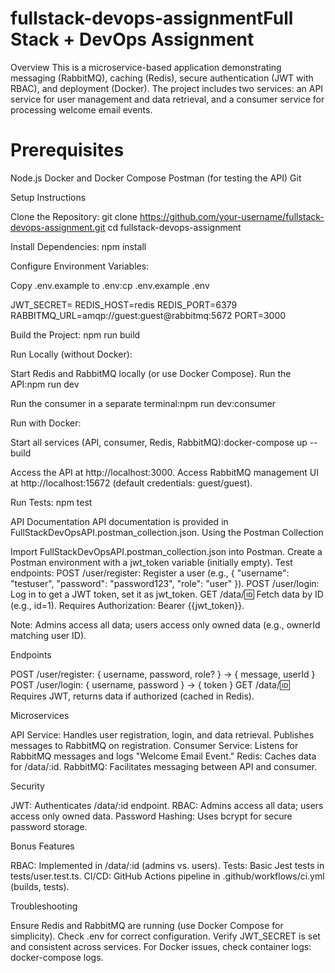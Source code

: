 # fullstack-devops-assignmentFull Stack + DevOps Assignment
Overview
This is a microservice-based application demonstrating messaging (RabbitMQ), caching (Redis), secure authentication (JWT with RBAC), and deployment (Docker). The project includes two services: an API service for user management and data retrieval, and a consumer service for processing welcome email events.

# Prerequisites

Node.js
Docker and Docker Compose
Postman (for testing the API)
Git

Setup Instructions

Clone the Repository:
git clone https://github.com/your-username/fullstack-devops-assignment.git
cd fullstack-devops-assignment


Install Dependencies:
npm install


Configure Environment Variables:

Copy .env.example to .env:cp .env.example .env


JWT_SECRET=
REDIS_HOST=redis
REDIS_PORT=6379
RABBITMQ_URL=amqp://guest:guest@rabbitmq:5672
PORT=3000




Build the Project:
npm run build


Run Locally (without Docker):

Start Redis and RabbitMQ locally (or use Docker Compose).
Run the API:npm run dev


Run the consumer in a separate terminal:npm run dev:consumer




Run with Docker:

Start all services (API, consumer, Redis, RabbitMQ):docker-compose up --build


Access the API at http://localhost:3000.
Access RabbitMQ management UI at http://localhost:15672 (default credentials: guest/guest).


Run Tests:
npm test



API Documentation
API documentation is provided in FullStackDevOpsAPI.postman_collection.json.
Using the Postman Collection

Import FullStackDevOpsAPI.postman_collection.json into Postman.
Create a Postman environment with a jwt_token variable (initially empty).
Test endpoints:
POST /user/register: Register a user (e.g., { "username": "testuser", "password": "password123", "role": "user" }).
POST /user/login: Log in to get a JWT token, set it as jwt_token.
GET /data/:id: Fetch data by ID (e.g., id=1). Requires Authorization: Bearer {{jwt_token}}.


Note: Admins access all data; users access only owned data (e.g., ownerId matching user ID).

Endpoints

POST /user/register: { username, password, role? } → { message, userId }
POST /user/login: { username, password } → { token }
GET /data/:id: Requires JWT, returns data if authorized (cached in Redis).

Microservices

API Service: Handles user registration, login, and data retrieval. Publishes messages to RabbitMQ on registration.
Consumer Service: Listens for RabbitMQ messages and logs "Welcome Email Event."
Redis: Caches data for /data/:id.
RabbitMQ: Facilitates messaging between API and consumer.

Security

JWT: Authenticates /data/:id endpoint.
RBAC: Admins access all data; users access only owned data.
Password Hashing: Uses bcrypt for secure password storage.

Bonus Features

RBAC: Implemented in /data/:id (admins vs. users).
Tests: Basic Jest tests in tests/user.test.ts.
CI/CD: GitHub Actions pipeline in .github/workflows/ci.yml (builds, tests).

Troubleshooting

Ensure Redis and RabbitMQ are running (use Docker Compose for simplicity).
Check .env for correct configuration.
Verify JWT_SECRET is set and consistent across services.
For Docker issues, check container logs: docker-compose logs.

